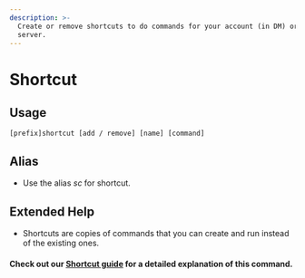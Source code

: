 ```yaml
---
description: >-
  Create or remove shortcuts to do commands for your account (in DM) or your
  server.
---
```


# Shortcut

## Usage

`[prefix]shortcut [add / remove] [name] [command]`

## Alias

* Use the alias _sc_ for shortcut.

## Extended Help

* Shortcuts are copies of commands that you can create and run instead of the existing ones.

#### Check out our [Shortcut guide](../../guides/shortcuts.md) for a detailed explanation of this command.

